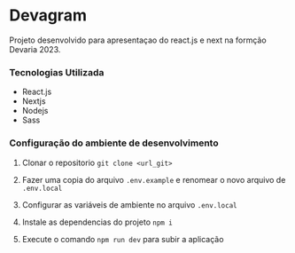 # Devagram

Projeto desenvolvido para apresentaçao do react.js e next na formção Devaria 2023.

### Tecnologias Utilizada

- React.js
- Nextjs
- Nodejs
- Sass

### Configuração do ambiente de desenvolvimento

1. Clonar o repositorio `git clone <url_git>`

1. Fazer uma copia do arquivo `.env.example` e renomear o novo arquivo de `.env.local`

1. Configurar as variáveis de ambiente no arquivo `.env.local`

1. Instale as dependencias do projeto `npm i`

1. Execute o comando `npm run dev` para subir a aplicação

